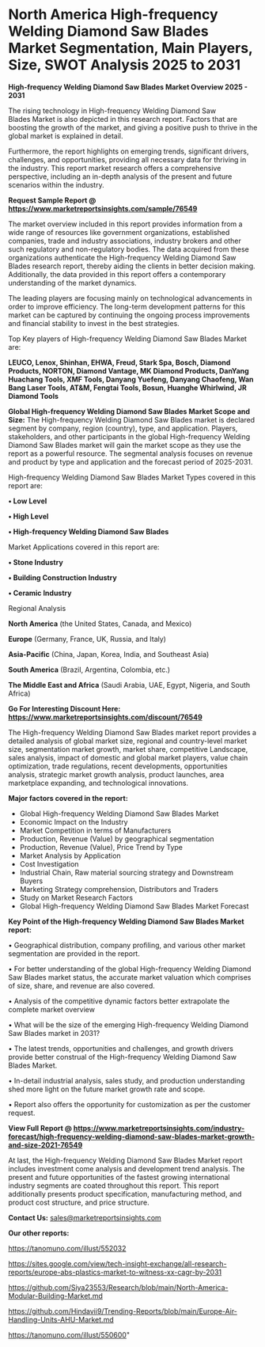# North America High-frequency Welding Diamond Saw Blades Market Segmentation, Main Players, Size, SWOT Analysis 2025 to 2031

<Strong> High-frequency Welding Diamond Saw Blades Market Overview 2025 - 2031</strong>

The rising technology in High-frequency Welding Diamond Saw Blades Market is also depicted in this research report. Factors that are boosting the growth of the market, and giving a positive push to thrive in the global market is explained in detail.

Furthermore, the report highlights on emerging trends, significant drivers, challenges, and opportunities, providing all necessary data for thriving in the industry. This report market research offers a comprehensive perspective, including an in-depth analysis of the present and future scenarios within the industry.

<strong>Request Sample Report @ <a href=https://www.marketreportsinsights.com/sample/76549>https://www.marketreportsinsights.com/sample/76549</a></strong>

The market overview included in this report provides information from a wide range of resources like government organizations, established companies, trade and industry associations, industry brokers and other such regulatory and non-regulatory bodies. The data acquired from these organizations authenticate the High-frequency Welding Diamond Saw Blades research report, thereby aiding the clients in better decision making. Additionally, the data provided in this report offers a contemporary understanding of the market dynamics.

The leading players are focusing mainly on technological advancements in order to improve efficiency. The long-term development patterns for this market can be captured by continuing the ongoing process improvements and financial stability to invest in the best strategies.

Top Key players of High-frequency Welding Diamond Saw Blades Market are:

<strong>LEUCO, Lenox, Shinhan, EHWA, Freud, Stark Spa, Bosch, Diamond Products, NORTON, Diamond Vantage, MK Diamond Products, DanYang Huachang Tools, XMF Tools, Danyang Yuefeng, Danyang Chaofeng, Wan Bang Laser Tools, AT&M, Fengtai Tools, Bosun, Huanghe Whirlwind, JR Diamond Tools</strong>

<strong><b>Global High-frequency Welding Diamond Saw Blades Market Scope and Size:</b></strong>
The High-frequency Welding Diamond Saw Blades market is declared segment by company, region (country), type, and application. Players, stakeholders, and other participants in the global High-frequency Welding Diamond Saw Blades market will gain the market scope as they use the report as a powerful resource. The segmental analysis focuses on revenue and product by type and application and the forecast period of 2025-2031.

High-frequency Welding Diamond Saw Blades Market Types covered in this report are:

<strong>• Low Level

• High Level

• High-frequency Welding Diamond Saw Blades</strong>

Market Applications covered in this report are:

<strong>• Stone Industry

• Building Construction Industry

• Ceramic Industry</strong> 

Regional Analysis

<strong>North America</strong> (the United States, Canada, and Mexico)

<strong>Europe</strong> (Germany, France, UK, Russia, and Italy)

<strong>Asia-Pacific</strong> (China, Japan, Korea, India, and Southeast Asia)

<strong>South America</strong> (Brazil, Argentina, Colombia, etc.)

<strong>The Middle East and Africa</strong> (Saudi Arabia, UAE, Egypt, Nigeria, and South Africa)

<strong>Go For Interesting Discount Here: <a href=https://www.marketreportsinsights.com/discount/76549>https://www.marketreportsinsights.com/discount/76549</a></strong>

The High-frequency Welding Diamond Saw Blades market report provides a detailed analysis of global market size, regional and country-level market size, segmentation market growth, market share, competitive Landscape, sales analysis, impact of domestic and global market players, value chain optimization, trade regulations, recent developments, opportunities analysis, strategic market growth analysis, product launches, area marketplace expanding, and technological innovations.

<strong><b>Major factors covered in the report:</b></strong>
<ul>
  <li>Global High-frequency Welding Diamond Saw Blades Market </li>
  <li>Economic Impact on the Industry</li>
  <li>Market Competition in terms of Manufacturers</li>
  <li>Production, Revenue (Value) by geographical segmentation</li>
  <li>Production, Revenue (Value), Price Trend by Type</li>
  <li>Market Analysis by Application</li>
  <li>Cost Investigation</li>
  <li>Industrial Chain, Raw material sourcing strategy and Downstream Buyers</li>
  <li>Marketing Strategy comprehension, Distributors and Traders</li>
  <li>Study on Market Research Factors</li>
  <li>Global High-frequency Welding Diamond Saw Blades Market Forecast</li>
</ul>

<strong><b>Key Point of the High-frequency Welding Diamond Saw Blades Market report:</b></strong>

• Geographical distribution, company profiling, and various other market segmentation are provided in the report.

• For better understanding of the global High-frequency Welding Diamond Saw Blades market status, the accurate market valuation which comprises of size, share, and revenue are also covered.

• Analysis of the competitive dynamic factors better extrapolate the complete market overview

• What will be the size of the emerging High-frequency Welding Diamond Saw Blades market in 2031?

• The latest trends, opportunities and challenges, and growth drivers provide better construal of the High-frequency Welding Diamond Saw Blades Market.

• In-detail industrial analysis, sales study, and production understanding shed more light on the future market growth rate and scope.

• Report also offers the opportunity for customization as per the customer request.

<strong><b>View Full Report @ <a href=https://www.marketreportsinsights.com/industry-forecast/high-frequency-welding-diamond-saw-blades-market-growth-and-size-2021-76549>https://www.marketreportsinsights.com/industry-forecast/high-frequency-welding-diamond-saw-blades-market-growth-and-size-2021-76549</a></b></strong>


At last, the High-frequency Welding Diamond Saw Blades Market report includes investment come analysis and development trend analysis. The present and future opportunities of the fastest growing international industry segments are coated throughout this report. This report additionally presents product specification, manufacturing method, and product cost structure, and price structure.

<strong>Contact Us:</strong>
sales@marketreportsinsights.com

<strong>Our other reports:</strong>

<a href=https://tanomuno.com/illust/552032>https://tanomuno.com/illust/552032</a>

<a href=https://sites.google.com/view/tech-insight-exchange/all-research-reports/europe-abs-plastics-market-to-witness-xx-cagr-by-2031>https://sites.google.com/view/tech-insight-exchange/all-research-reports/europe-abs-plastics-market-to-witness-xx-cagr-by-2031</a>

<a href=https://github.com/Siya23553/Research/blob/main/North-America-Modular-Building-Market.md>https://github.com/Siya23553/Research/blob/main/North-America-Modular-Building-Market.md</a>

<a href=https://github.com/Hindavii9/Trending-Reports/blob/main/Europe-Air-Handling-Units-AHU-Market.md>https://github.com/Hindavii9/Trending-Reports/blob/main/Europe-Air-Handling-Units-AHU-Market.md</a>

<a href=https://tanomuno.com/illust/550600>https://tanomuno.com/illust/550600</a>"
